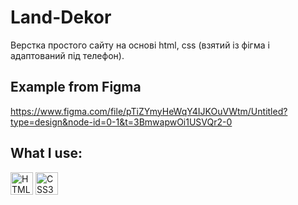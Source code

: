 # Land-Dekor
Верстка простого сайту на основі html, css (взятий із фігма і адаптований під телефон).

## Example from Figma
https://www.figma.com/file/pTiZYmyHeWqY4IJKOuVWtm/Untitled?type=design&node-id=0-1&t=3BmwapwOi1USVQr2-0

## What I use:

<p align="left">
<a href="https://developer.mozilla.org/en-US/docs/Glossary/HTML5" target="_blank" rel="noreferrer"><img src="https://raw.githubusercontent.com/danielcranney/readme-generator/main/public/icons/skills/html5-colored.svg" width="36" height="36" alt="HTML5" /></a>
<a href="https://www.w3.org/TR/CSS/#css" target="_blank" rel="noreferrer"><img src="https://raw.githubusercontent.com/danielcranney/readme-generator/main/public/icons/skills/css3-colored.svg" width="36" height="36" alt="CSS3" /></a>

